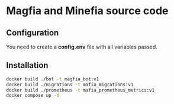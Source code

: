 # Magfia and Minefia source code

## Configuration

You need to create a **config.env** file with all variables passed.

## Installation

```bash
docker build ./bot -t magfia_bot:v1
docker build ./migrations -t mafia_migrations:v1
docker build ./prometheus -t mafia_prometheus_metrics:v1
docker compose up -d
```